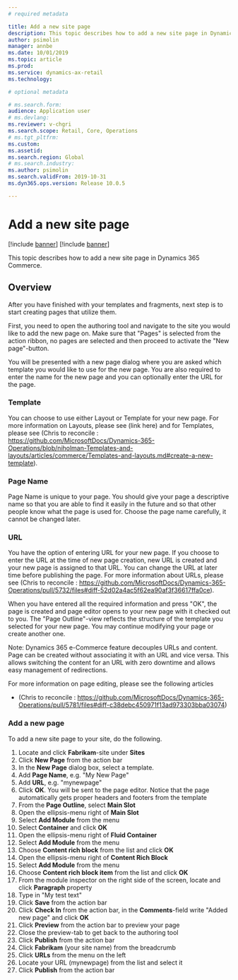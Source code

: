 ```yaml
---
# required metadata

title: Add a new site page
description: This topic describes how to add a new site page in Dynamics 365 Commerce.
author: psimolin
manager: annbe
ms.date: 10/01/2019
ms.topic: article
ms.prod: 
ms.service: dynamics-ax-retail
ms.technology: 

# optional metadata

# ms.search.form: 
audience: Application user
# ms.devlang: 
ms.reviewer: v-chgri
ms.search.scope: Retail, Core, Operations
# ms.tgt_pltfrm: 
ms.custom: 
ms.assetid: 
ms.search.region: Global
# ms.search.industry: 
ms.author: psimolin
ms.search.validFrom: 2019-10-31
ms.dyn365.ops.version: Release 10.0.5

---
```


# Add a new site page

[!include [banner](../includes/preview-banner.md)]
[!include [banner](../includes/banner.md)]

This topic describes how to add a new site page in Dynamics 365 Commerce.

## Overview

After you have finished with your templates and fragments, next step is to start creating pages that utilize them.

First, you need to open the authoring tool and navigate to the site you would like to add the new page on. Make sure that "Pages" is selected from the action ribbon, no pages are selected and then proceed to activate the "New page"-button.

You will be presented with a new page dialog where you are asked which template you would like to use for the new page.  You are also required to enter the name for the new page and you can optionally enter the URL for the page.

### Template
You can choose to use either Layout or Template for your new page. For more information on Layouts, please see (link here) and for Templates, please see (Chris to reconcile : https://github.com/MicrosoftDocs/Dynamics-365-Operations/blob/niholman-Templates-and-layouts/articles/commerce/Templates-and-layouts.md#create-a-new-template).

### Page Name
Page Name is unique to your page. You should give your page a descriptive name so that you are able to find it easily in the future and so that other people know what the page is used for. Choose the page name carefully, it cannot be changed later.

### URL
You have the option of entering URL for your new page. If you choose to enter the URL at the time of new page creation, new URL is created and your new page is assigned to that URL. You can change the URL at later time before publishing the page. For more information about URLs, please see (Chris to reconcile : https://github.com/MicrosoftDocs/Dynamics-365-Operations/pull/5732/files#diff-52d02a4ac5f62ea90af3f36617ffa0ce).

When you have entered all the required information and press "OK", the page is created and page editor opens to your new page with it checked out to you. The "Page Outline"-view reflects the structure of the template you selected for your new page. You may continue modifying your page or create another one.

Note: Dynamics 365 e-Commerce feature decouples URLs and content. Page can be created without associating it with an URL and vice versa. This allows switching the content for an URL with zero downtime and allows easy management of redirections.

For more information on page editing, please see the following articles
- (Chris to reconcile : https://github.com/MicrosoftDocs/Dynamics-365-Operations/pull/5781/files#diff-c38debc450971f13ad973303bba03074)

### Add a new page

To add a new site page to your site, do the following.

1. Locate and click **Fabrikam**-site under **Sites**
1. Click **New Page** from the action bar
1. In the **New Page** dialog box, select a template.
1. Add **Page Name**, e.g. "My New Page"
1. Add **URL**, e.g. "mynewpage"
1. Click **OK**. You will be sent to the page editor. Notice that the page automatically gets proper headers and footers from the template
1. From the **Page Outline**, select **Main Slot**
1. Open the ellipsis-menu right of **Main Slot**
1. Select **Add Module** from the menu
1. Select **Container** and click **OK**
1. Open the ellipsis-menu right of **Fluid Container**
1. Select **Add Module** from the menu
1. Choose **Content rich block** from the list and click **OK**
1. Open the ellipsis-menu right of **Content Rich Block**
1. Select **Add Module** from the menu
1. Choose **Content rich block item** from the list and click **OK**
1. From the module inspector on the right side of the screen, locate and click **Paragraph** property
1. Type in "My test text"
1. Click **Save** from the action bar
1. Click **Check In** from the action bar, in the **Comments**-field write "Added new page" and click **OK**
1. Click **Preview** from the action bar to preview your page
1. Close the preview-tab to get back to the authoring tool
1. Click **Publish** from the action bar
1. Click **Fabrikam** (your site name) from the breadcrumb
1. Click **URLs** from the menu on the left
1. Locate your URL (mynewpage) from the list and select it
1. Click **Publish** from the action bar


